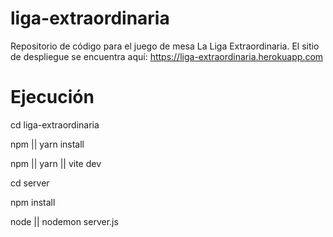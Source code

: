 # liga-extraordinaria
Repositorio de código para el juego de mesa La Liga Extraordinaria.
El sitio de despliegue se encuentra aquí: https://liga-extraordinaria.herokuapp.com

# Ejecución
cd liga-extraordinaria

npm || yarn install

npm || yarn || vite dev

cd server

npm install

node || nodemon server.js

